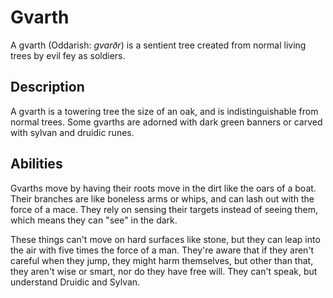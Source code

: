 # Gvarth

A gvarth (Oddarish: *gvarðr*) is a sentient tree created from normal living trees by evil fey as soldiers.

## Description
A gvarth is a towering tree the size of an oak, and is indistinguishable from normal trees. Some gvarths are adorned with dark green banners or carved with sylvan and druidic runes.

## Abilities
Gvarths move by having their roots move in the dirt like the oars of a boat. Their branches are like boneless arms or whips, and can lash out with the force of a mace. They rely on sensing their targets instead of seeing them, which means they can "see" in the dark.

These things can't move on hard surfaces like stone, but they can leap into the air with five times the force of a man. They're aware that if they aren't careful when they jump, they might harm themselves, but other than that, they aren't wise or smart, nor do they have free will. They can't speak, but understand Druidic and Sylvan.
